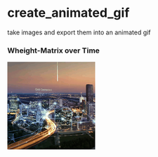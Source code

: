 # create_animated_gif
take images and export them into an animated gif
### Wheight-Matrix over Time
![Weights History](movie.gif)
